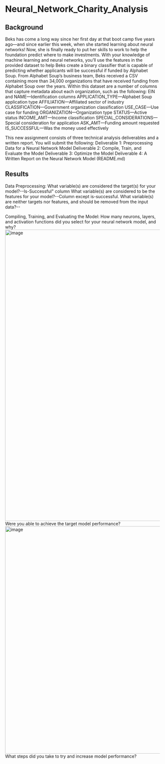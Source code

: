 # Neural_Network_Charity_Analysis

## Background

Beks has come a long way since her first day at that boot camp five years ago—and since earlier this week, when she started learning about neural networks! Now, she is finally ready to put her skills to work to help the foundation predict where to make investments.
With your knowledge of machine learning and neural networks, you’ll use the features in the provided dataset to help Beks create a binary classifier that is capable of predicting whether applicants will be successful if funded by Alphabet Soup.
From Alphabet Soup’s business team, Beks received a CSV containing more than 34,000 organizations that have received funding from Alphabet Soup over the years. Within this dataset are a number of columns that capture metadata about each organization, such as the following:
EIN and NAME—Identification columns
APPLICATION_TYPE—Alphabet Soup application type
AFFILIATION—Affiliated sector of industry
CLASSIFICATION—Government organization classification
USE_CASE—Use case for funding
ORGANIZATION—Organization type
STATUS—Active status
INCOME_AMT—Income classification
SPECIAL_CONSIDERATIONS—Special consideration for application
ASK_AMT—Funding amount requested
IS_SUCCESSFUL—Was the money used effectively

This new assignment consists of three technical analysis deliverables and a written report. You will submit the following:
Deliverable 1: Preprocessing Data for a Neural Network Model
Deliverable 2: Compile, Train, and Evaluate the Model
Deliverable 3: Optimize the Model
Deliverable 4: A Written Report on the Neural Network Model (README.md)

## Results
Data Preprocessing: 
What variable(s) are considered the target(s) for your model?--Is-Successful" column
What variable(s) are considered to be the features for your model?--Column except is-successful.
What variable(s) are neither targets nor features, and should be removed from the input data?--

Compiling, Training, and Evaluating the Model:
How many neurons, layers, and activation functions did you select for your neural network model, and why?
<img width="946" alt="image" src="https://user-images.githubusercontent.com/6320035/180334603-a4926fd8-c046-4002-bfaf-257b397b04ce.png">
Were you able to achieve the target model performance?
<img width="738" alt="image" src="https://user-images.githubusercontent.com/6320035/180334672-44ceebc1-fc05-4cb7-8e64-d70e926a556f.png">
What steps did you take to try and increase model performance?

